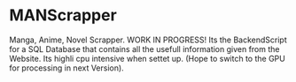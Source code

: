 # MANScrapper
Manga, Anime, Novel Scrapper. WORK IN PROGRESS! Its the BackendScript for a SQL Database that contains all the usefull information given from the Website. Its highli cpu intensive when settet up. (Hope to switch to the GPU for processing in next Version).
